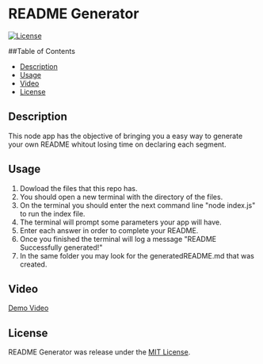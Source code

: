 # README Generator

[![License](https://img.shields.io/badge/License-MIT-blue.svg)](https://opensource.org/licenses/MIT)

##Table of Contents
- [Description](#description)
- [Usage](#usage)
- [Video](#video)
- [License](#license)

## Description

This node app has the objective of bringing you a easy way to generate your own README whitout losing time on declaring each segment.

## Usage

1. Dowload the files that this repo has.
2. You should open a new terminal with the directory of the files.
3. On the terminal you should enter the next command line "node index.js" to run the index file.
4. The terminal will prompt some parameters your app will have.
5. Enter each answer in order to complete your README.
6. Once you finished the terminal will log a message "README Successfully generated!"
7. In the same folder you may look for the generatedREADME.md that was created.

## Video

[Demo Video]()

## License

README Generator was release under the [MIT License](https://opensource.org/licenses/MIT). 
